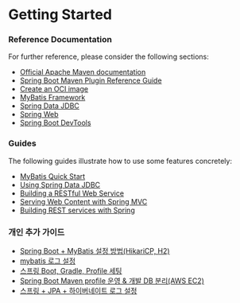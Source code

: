 # Getting Started

### Reference Documentation

For further reference, please consider the following sections:

* [Official Apache Maven documentation](https://maven.apache.org/guides/index.html)
* [Spring Boot Maven Plugin Reference Guide](https://docs.spring.io/spring-boot/docs/2.7.0/maven-plugin/reference/html/)
* [Create an OCI image](https://docs.spring.io/spring-boot/docs/2.7.0/maven-plugin/reference/html/#build-image)
* [MyBatis Framework](https://mybatis.org/spring-boot-starter/mybatis-spring-boot-autoconfigure/)
* [Spring Data JDBC](https://docs.spring.io/spring-boot/docs/2.7.0/reference/htmlsingle/#data.sql.jdbc)
* [Spring Web](https://docs.spring.io/spring-boot/docs/2.7.0/reference/htmlsingle/#web)
* [Spring Boot DevTools](https://docs.spring.io/spring-boot/docs/2.7.0/reference/htmlsingle/#using.devtools)

### Guides

The following guides illustrate how to use some features concretely:

* [MyBatis Quick Start](https://github.com/mybatis/spring-boot-starter/wiki/Quick-Start)
* [Using Spring Data JDBC](https://github.com/spring-projects/spring-data-examples/tree/master/jdbc/basics)
* [Building a RESTful Web Service](https://spring.io/guides/gs/rest-service/)
* [Serving Web Content with Spring MVC](https://spring.io/guides/gs/serving-web-content/)
* [Building REST services with Spring](https://spring.io/guides/tutorials/rest/)
 
### 개인 추가 가이드
* [Spring Boot + MyBatis 설정 방법(HikariCP, H2)](https://atoz-develop.tistory.com/entry/Spring-Boot-MyBatis-%EC%84%A4%EC%A0%95-%EB%B0%A9%EB%B2%95)
* [mybatis 로그 설정](https://velog.io/@harpuria/Springboot-MyBatis-%EC%BF%BC%EB%A6%AC-%EB%A1%9C%EA%B7%B8-%EC%84%A4%EC%A0%95)
* [스프링 Boot, Gradle, Profile 세팅](https://blog.naver.com/writer0713/221538134545)
* [Spring Boot Maven profile 운영 & 개발 DB 분리(AWS EC2)](https://zzang9ha.tistory.com/348)
* [스프링 + JPA + 하이버네이트 로그 설정](https://m.blog.naver.com/kh2un/222008545174)
